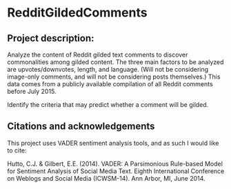 # RedditGildedComments



## Project description:

Analyze the content of Reddit gilded text comments to discover commonalities among gilded content. The three main factors to be analyzed are upvotes/downvotes, length, and language. (Will not be considering image-only comments, and will not be considering posts themselves.) This data comes from a publicly available compilation of all Reddit comments before July 2015.

Identify the criteria that may predict whether a comment will be gilded.

## Citations and acknowledgements 

This project uses VADER sentiment analysis tools, and as such I would like to cite:

Hutto, C.J. & Gilbert, E.E. (2014). VADER: A Parsimonious Rule-based Model for Sentiment Analysis of Social Media Text. Eighth International Conference on Weblogs and Social Media (ICWSM-14). Ann Arbor, MI, June 2014.
